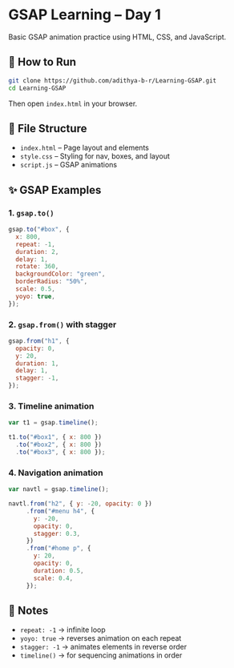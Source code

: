 # GSAP Learning – Day 1

Basic GSAP animation practice using HTML, CSS, and JavaScript.

## 🔧 How to Run

```bash
git clone https://github.com/adithya-b-r/Learning-GSAP.git
cd Learning-GSAP
```

Then open `index.html` in your browser.

## 📂 File Structure

- `index.html` – Page layout and elements
- `style.css` – Styling for nav, boxes, and layout
- `script.js` – GSAP animations

## ✨ GSAP Examples

### 1. `gsap.to()`

```js
gsap.to("#box", {
  x: 800,
  repeat: -1,
  duration: 2,
  delay: 1,
  rotate: 360,
  backgroundColor: "green",
  borderRadius: "50%",
  scale: 0.5,
  yoyo: true,
});
```

### 2. `gsap.from()` with stagger

```js
gsap.from("h1", {
  opacity: 0,
  y: 20,
  duration: 1,
  delay: 1,
  stagger: -1,
});
```

### 3. Timeline animation

```js
var t1 = gsap.timeline();

t1.to("#box1", { x: 800 })
  .to("#box2", { x: 800 })
  .to("#box3", { x: 800 });
```

### 4. Navigation animation

```js
var navtl = gsap.timeline();

navtl.from("h2", { y: -20, opacity: 0 })
     .from("#menu h4", {
       y: -20,
       opacity: 0,
       stagger: 0.3,
     })
     .from("#home p", {
       y: 20,
       opacity: 0,
       duration: 0.5,
       scale: 0.4,
     });
```

## 🧠 Notes

- `repeat: -1` → infinite loop  
- `yoyo: true` → reverses animation on each repeat  
- `stagger: -1` → animates elements in reverse order  
- `timeline()` → for sequencing animations in order  